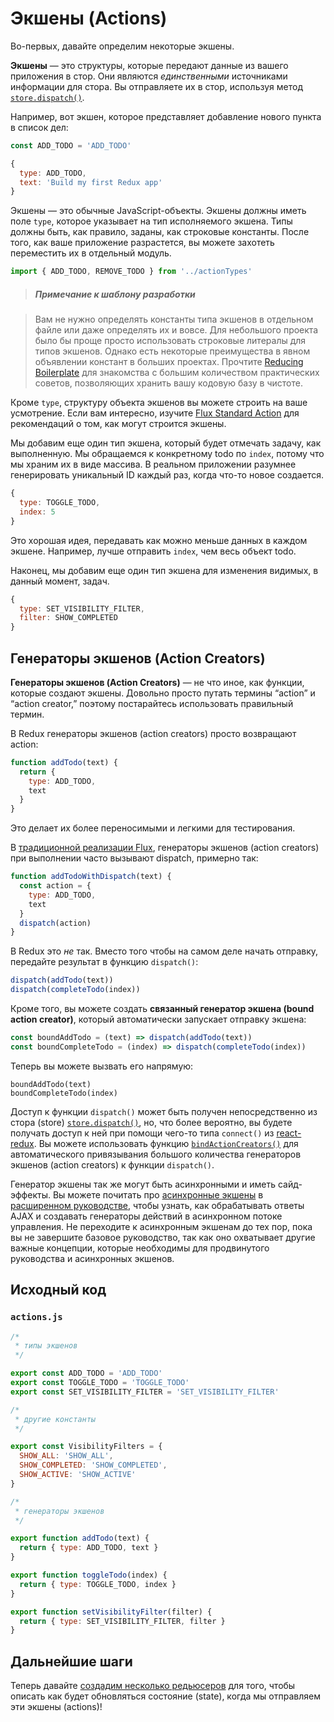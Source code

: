 # Экшены (Actions)

Во-первых, давайте определим некоторые экшены.

**Экшены** — это структуры, которые передают данные из вашего приложения в стор. Они являются *единственными* источниками информации для стора. Вы отправляете их в стор, используя метод [`store.dispatch()`](../api/Store.md#dispatch).

Например, вот экшен, которое представляет добавление нового пункта в список дел:

```js
const ADD_TODO = 'ADD_TODO'
```

```js
{
  type: ADD_TODO,
  text: 'Build my first Redux app'
}
```

Экшены — это обычные JavaScript-объекты. Экшены должны иметь поле `type`, которое указывает на тип исполняемого экшена. Типы должны быть, как правило, заданы, как строковые константы. После того, как ваше приложение разрастется, вы можете захотеть переместить их в отдельный модуль.

```js
import { ADD_TODO, REMOVE_TODO } from '../actionTypes'
```

>##### Примечание к шаблону разработки

>Вам не нужно определять константы типа экшенов в отдельном файле или даже определять их и вовсе. Для небольшого проекта было бы проще просто использовать строковые литералы для типов экшенов. Однако есть некоторые преимущества в явном объявлении констант в больших проектах. Прочтите [Reducing Boilerplate](../recipes/ReducingBoilerplate.md) для знакомства с большим количеством практических советов, позволяющих хранить вашу кодовую базу в чистоте.

Кроме `type`, структуру объекта экшенов вы можете строить на ваше усмотрение. Если вам интересно, изучите [Flux Standard Action](https://github.com/acdlite/flux-standard-action) для рекомендаций о том, как могут строится экшены.

Мы добавим еще один тип экшена, который будет отмечать задачу, как выполненную. Мы обращаемся к конкретному todo по `index`, потому что мы храним их в виде массива. В реальном приложении разумнее генерировать уникальный ID каждый раз, когда что-то новое создается.

```js
{
  type: TOGGLE_TODO,
  index: 5
}
```

Это хорошая идея, передавать как можно меньше данных в каждом экшене. Например, лучше отправить `index`, чем весь объект todo.

Наконец, мы добавим еще один тип экшена для изменения видимых, в данный момент, задач.

```js
{
  type: SET_VISIBILITY_FILTER,
  filter: SHOW_COMPLETED
}
```

## Генераторы экшенов (Action Creators)

**Генераторы экшенов (Action Creators)** — не что иное, как функции, которые создают экшены. Довольно просто путать термины “action” и “action creator,” поэтому постарайтесь использовать правильный термин.

В Redux генераторы экшенов (action creators) просто возвращают action:

```js
function addTodo(text) {
  return {
    type: ADD_TODO,
    text
  }
}
```

Это делает их более переносимыми и легкими для тестирования.

В [традиционной реализации Flux](http://facebook.github.io/flux), генераторы экшенов (action creators) при выполнении часто вызывают dispatch, примерно так:

```js
function addTodoWithDispatch(text) {
  const action = {
    type: ADD_TODO,
    text
  }
  dispatch(action)
}
```

В Redux это *не* так.
Вместо того чтобы на самом деле начать отправку, передайте результат в функцию `dispatch()`:

```js
dispatch(addTodo(text))
dispatch(completeTodo(index))
```

Кроме того, вы можете создать **связанный генератор экшена (bound action creator)**, который автоматически запускает отправку экшена:

```js
const boundAddTodo = (text) => dispatch(addTodo(text))
const boundCompleteTodo = (index) => dispatch(completeTodo(index))
```

Теперь вы можете вызвать его напрямую:

```
boundAddTodo(text)
boundCompleteTodo(index)
```

Доступ к функции `dispatch()` может быть получен непосредственно из стора (store) [`store.dispatch()`](../api/Store.md#dispatch), но, что более вероятно, вы будете получать доступ к ней при помощи чего-то типа `connect()` из [react-redux](http://github.com/gaearon/react-redux). Вы можете использовать функцию [`bindActionCreators()`](../api/bindActionCreators.md) для автоматического привязывания большого количества генераторов экшенов (action creators) к функции `dispatch()`.

Генератор экшены так же могут быть асинхронными и иметь сайд-эффекты. Вы можете почитать про [асинхронные экшены](../advanced/AsyncActions.md) в [расширенном руководстве](../advanced/README.md), чтобы узнать, как обрабатывать ответы AJAX и создавать генераторы действий в асинхронном потоке управления. Не переходите к асинхронным экшенам до тех пор, пока вы не завершите базовое руководство, так как оно охватывает другие важные концепции, которые необходимы для продвинутого руководства и асинхронных экшенов.

## Исходный код

### `actions.js`

```js
/*
 * типы экшенов
 */

export const ADD_TODO = 'ADD_TODO'
export const TOGGLE_TODO = 'TOGGLE_TODO'
export const SET_VISIBILITY_FILTER = 'SET_VISIBILITY_FILTER'

/*
 * другие константы
 */

export const VisibilityFilters = {
  SHOW_ALL: 'SHOW_ALL',
  SHOW_COMPLETED: 'SHOW_COMPLETED',
  SHOW_ACTIVE: 'SHOW_ACTIVE'
}

/*
 * генераторы экшенов
 */

export function addTodo(text) {
  return { type: ADD_TODO, text }
}

export function toggleTodo(index) {
  return { type: TOGGLE_TODO, index }
}

export function setVisibilityFilter(filter) {
  return { type: SET_VISIBILITY_FILTER, filter }
}
```

## Дальнейшие шаги

Теперь давайте [создадим несколько редьюсеров](Reducers.md) для того, чтобы описать как будет обновляться состояние (state), когда мы отправляем эти экшены (actions)!
